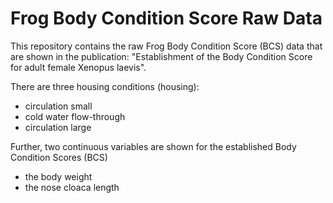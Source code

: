 # Frog Body Condition Score Raw Data
This repository contains the raw Frog Body Condition Score (BCS) data that are shown in the publication: "Establishment of the Body Condition Score for adult female Xenopus laevis".

There are three housing conditions (housing):
- circulation small
- cold water flow-through
- circulation large

Further, two continuous variables are shown for the established Body Condition Scores (BCS)
- the body weight
- the nose cloaca length 


